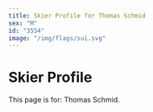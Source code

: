 ```yaml
---
title: Skier Profile for Thomas Schmid
sex: "M"
id: "3554"
image: "/img/flags/sui.svg" 
---
```


# Skier Profile

This page is for: Thomas Schmid.
    